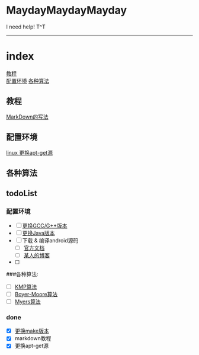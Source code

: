 # MaydayMaydayMayday
I need help! T^T

---

# index
[教程](##教程)  
[配置环境](##配置环境)
[各种算法](##各种算法)






## 教程
[MarkDown的写法](./MarkDown/MarkDown的写法.md)


## 配置环境
[linux 更换apt-get源](配置环境/更换apt-get源/更换apt-get源.md)


## 各种算法



## todoList

### 配置环境
  
  + [ ] [更换GCC/G++版本](http://www.cnblogs.com/uestc-mm/p/7511063.html)
  + [ ] [更换Java版本](https://zhidao.baidu.com/question/1928969737664339547.html)
  + [ ] 下载 & 编译android源码
    - [ ] [官方文档](https://source.android.com/source/downloading)
    - [ ] [某人的博客](http://www.jianshu.com/p/aeaceda41798)
  + [ ] 

###各种算法:
  + [ ] [KMP算法](http://www.ruanyifeng.com/blog/2013/05/Knuth%E2%80%93Morris%E2%80%93Pratt_algorithm.html)
  + [ ] [Boyer-Moore算法](http://www.ruanyifeng.com/blog/2013/05/boyer-moore_string_search_algorithm.html)
  + [ ] [Myers算法](http://cjting.me/misc/how-git-generate-diff/)
  
### done
  - [x] [更换make版本](http://blog.csdn.net/weixin_38930715/article/details/73477390)
  - [x] markdown教程
  - [x] 更换apt-get源